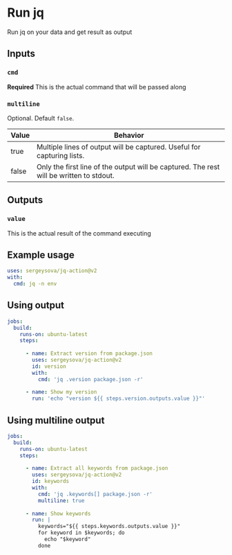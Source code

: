 # Run jq

Run jq on your data and get result as output


## Inputs
### `cmd`
**Required** This is the actual command that will be passed along

### `multiline`
Optional. Default `false`.

| Value | Behavior |
| - | - |
| true | Multiple lines of output will be captured. Useful for capturing lists. |
| false | Only the first line of the output will be captured. The rest will be written to stdout. |

## Outputs

### `value`
This is the actual result of the command executing

## Example usage

```yaml
uses: sergeysova/jq-action@v2
with:
  cmd: jq -n env
```

## Using output

```yaml
jobs:
  build:
    runs-on: ubuntu-latest
    steps:
    
      - name: Extract version from package.json
        uses: sergeysova/jq-action@v2
        id: version
        with:
          cmd: 'jq .version package.json -r'
      
      - name: Show my version
        run: 'echo "version ${{ steps.version.outputs.value }}"'
```

## Using multiline output

```yaml
jobs:
  build:
    runs-on: ubuntu-latest
    steps:
    
      - name: Extract all keywords from package.json
        uses: sergeysova/jq-action@v2
        id: keywords
        with:
          cmd: 'jq .keywords[] package.json -r'
          multiline: true
      
      - name: Show keywords
        run: |
          keywords="${{ steps.keywords.outputs.value }}"
          for keyword in $keywords; do
            echo "$keyword"
          done
```
